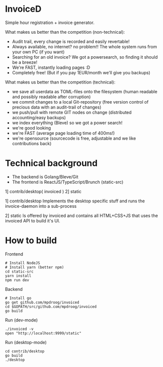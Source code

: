 InvoiceD
===========
Simple hour registration + invoice generator.

What makes us better than the competition (non-technical):

* Audit trail, every change is recorded and easily revertable!
* Always available, no internet? no problem!! The whole system runs from your own PC (if you want)
* Searching for an old invoice? We got a powersearch, so finding it should be a breeze!
* We're FAST, instantly loading pages :D
* Completely free! (But if you pay 1EUR/month we'll give you backups)

What makes us better than the competition (technical):

* we save all userdata as TOML-files onto the filesystem (human readable and possibly readable after corruption)
* we commit changes to a local Git-repository (free version control of precious data with an audit-trail of changes)
* we push/pull with remote GIT nodes on change (distributed accounting/easy backups)
* we index everything (Bleve) so we got a power search!
* we're good looking
* we're FAST (average page loading time of 400ms!)
* we're opensource (sourcecode is free, adjustable and we like contributions back)

Technical background
===========
- The backend is Golang/Bleve/Git
- The frontend is ReactJS/TypeScript/Brunch (static-src)

1] contrib/desktop( invoiced )
2] static

1] contrib/desktop
Implements the desktop specific stuff
and runs the invoice-daemon into a sub-process

2] static
Is offered by invoiced and contains all HTML+CSS+JS
that uses the invoiced API to build it's UI.

How to build
===========
Frontend
```
# Install NodeJS
# Install yarn (better npm)
cd static-src
yarn install
npm run dev
```

Backend
```
# Install go
go get github.com/mpdroog/invoiced
cd $GOPATH/src/github.com/mpdroog/invoiced
go build
```

Run (dev-mode)
```
./invoiced -v
open "http://localhost:9999/static"
```

Run (desktop-mode)
```
cd contrib/desktop
go build
./desktop
```